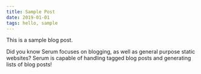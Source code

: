 ```yaml
---
title: Sample Post
date: 2019-01-01
tags: hello, sample
---
```


This is a sample blog post.

Did you know Serum focuses on blogging, as well as general purpose static
websites? Serum is capable of handling tagged blog posts and generating lists
of blog posts!
